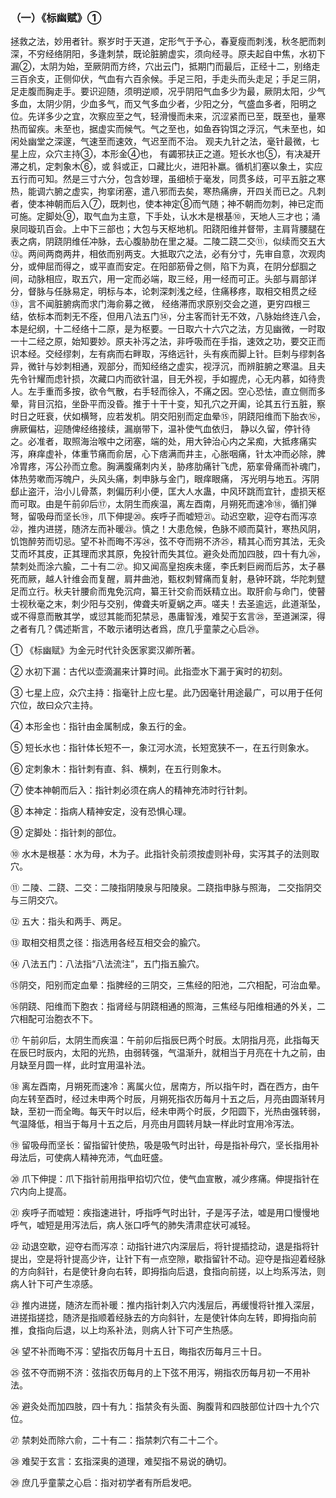 ### （一）《标幽赋》①

拯救之法，妙用者针。察岁时于天道，定形气于予心，春夏瘦而刺浅，秋冬肥而刺深，不穷经络阴阳，多逢刺禁，既论脏腑虚实，须向经寻。原夫起自中焦，水初下漏②，太阴为始，至厥阴而方终，穴出云门，抵期门而最后，正经十二，别络走三百余支，正侧仰伏，气血有六百余候。手足三阳，手走头而头走足；手足三阴，足走腹而胸走手。要识迎随，须明逆顺，况乎阴阳气血多少为最，厥阴太阳，少气多血，太阴少阴，少血多气，而又气多血少者，少阳之分，气盛血多者，阳明之位。先详多少之宜，次察应至之气，轻滑慢而未来，沉涩紧而已至，既至也，量寒热而留疾。未至也，据虚实而候气。气之至也，如鱼吞钩饵之浮沉，气未至也，如闲处幽堂之深邃，气速至而速效，气迟至而不治。 观夫九针之法，毫针最微，七星上应，众穴主持③，本形金④也， 有蠲邪扶正之道。短长水也⑤，有决凝开滞之机，定刺象木⑥，或 斜或正，口藏比火，进阳补羸。循机扪塞以象土，实应五行而可知。然是三寸六分，包含妙理，虽细桢于毫发，同贯多歧，可平五脏之寒热，能调六腑之虚实，拘挛闭塞，遣八邪而去矣，寒热痛痹，开四关而已之。凡刺者，使本神朝而后入⑦，既刺也，使本神定⑧而气随；神不朝而勿刺，神已定而可施。定脚处⑨，取气血为主意，下手处，认水木是根基⑩，天地人三才也；涌泉同璇玑百会。上中下三部也；大包与天枢地机。阳跷阳维并督带，主肩背腰腿在表之病，阴跷阴维任冲脉，去心腹胁肋在里之凝。二陵二跷二交⑪，似续而交五大⑫。两间两商两井，相依而别两支。大抵取穴之法，必有分寸，先审自意，次观肉分，或伸屈而得之，或平直而安定。在阳部筋骨之侧，陷下为真，在阴分郄腘之间，动脉相应，取五穴，用一定而必端，取三经，用一经而可正。头部与肩部详分，督脉与任脉易定，明标与本，论刺深刺浅之经，住痛移疼，取相交相贯之经⑬，言不闻脏腑病而求门海俞募之微， 经络滞而求原别交会之道，更穷四根三结，依标本而刺无不痊，但用八法五门⑭，分主客而针无不效，八脉始终连八会，本是纪纲，十二经络十二原，是为枢要。一日取六十六穴之法，方见幽微，一时取一十二经之原，始知要妙。原夫补泻之法，非呼吸而在手指，速效之功，要交正而识本经。交经缪刺，左有病而右畔取，泻络远针，头有疾而脚上针。巨刺与缪刺各异，微针与妙刺相通，观部分，而知经络之虚实，视浮沉，而辨脏腑之寒温。且夫先令针耀而虑针损，次藏口内而欲针温，目无外视，手如握虎，心无内慕，如待贵人。左手重而多按，欲令气散，右手轻而徐入，不痛之因。空心恐怯，直立侧而多晕，背目沉掐，坐卧平而没昏。推于十干十变，知孔穴之开阖，论其五行五脏，察时日之旺衰，伏如横弩，应若发机。阴交阳别而定血晕⑮，阴跷阳维而下胎衣⑯，痹厥偏枯，迎随俾经络接续，漏崩带下，温补使气血依归， 静以久留，停针待之。必准者，取照海治喉中之闭塞，端的处，用大钟治心内之呆痴，大抵疼痛实泻，麻痒虚补，体重节痛而俞居，心下痞满而井主，心胀咽痛，针太冲而必除，脾冷胃疼，泻公孙而立愈。胸满腹痛刺内关，胁疼肋痛针飞虎，筋挛骨痛而补魂门，体热劳嗽而泻魄户，头风头痛，刺申脉与金门，眼痒眼痛， 泻光明与地五。泻阴郄止盗汗，治小儿骨蒸，刺偏历利小便，匡大人水蛊，中风环跳而宜针，虚损天枢而可取。由是午前卯后⑰，太阴生而疾温，离左酉南，月朔死而速冷⑱，循扪弹弩，留吸母而坚长⑲，爪下伸提⑳。疾呼子而嘘短㉑。动迟空歇，迎夺右而泻凉㉒，推内进搓，随济左而补暖㉓。慎之！大患危候，色脉不顺而莫针，寒热风阴，饥饱醉劳而切忌。望不补而晦不泻㉔，弦不夺而朔不济㉕，精其心而穷其法，无灸艾而坏其皮，正其理而求其原，免投针而失其位。避灸处而加四肢，四十有九㉖，禁刺处而涂六腧，二十有二㉗。抑又闻高皇抱疾未瘥，李氏剌巨阙而后苏，太子暴死而厥，越人针维会而复醒，肩井曲池，甄权刺臂痛而复射，悬钟环跳，华陀刺躄足而立行。秋夫针腰俞而鬼免沉疴，纂王针交俞而妖精立出。取肝俞与命门，使瞽士视秋毫之末，刺少阳与交别，俾聋夫听夏蜗之声。嗟夫！去圣逾远，此道渐坠，或不得意而散其学，或愆其能而犯禁忌，愚庸智浅，难契于玄言㉘，至道渊深，得之者有几？偶述斯言，不敢示诸明达者爲，庶几乎童蒙之心启㉙。

① 《标幽赋》为金元时代针灸医家窦汉卿所著。

② 水初下漏：古代以壶滴漏来计算时间。此指壶水下漏于寅时的初刻。

③ 七星上应，众穴主持：指毫针上应七星。此乃因毫针用途最广，可以用于任何穴位，故曰众穴主持。

④ 本形金也：指针由金属制成，象五行的金。

⑤ 短长水也：指针体长短不一，象江河水流，长短宽狭不一，在五行则象水。

⑥ 定刺象木：指针刺有直、斜、横刺，在五行则象木。

⑦ 使本神朝而后入：指针刺必须在病人的精神充沛时行针刺。

⑧ 本神定：指病人精神安定，没有恐惧心理。

⑨ 定脚处：指针刺的部位。

⑩ 水木是根基：水为母，木为子。此指针灸前须按虚则补母，实泻其子的法则取穴。

⑪ 二陵、二跷、二交：二陵指阴陵泉与阳陵泉。二跷指申脉与照海， 二交指阴交与三阴交穴。

⑫ 五大：指头和两手、两足。

⑬ 取相交相贯之径：指选用各经互相交会的腧穴。

⑭ 八法五门：八法指“八法流注”，五门指五腧穴。

⑮阴交，阳别而定血晕：指脾经的三阴交，三焦经的阳池，二穴相配，可治血晕。

⑯阴跷、阳维而下胞衣：指肾经与阴跷相通的照海，三焦经与阳维相通的外关，二穴相配可治胞衣不下。

⑰ 午前卯后，太阴生而疾温：午前卯后指辰巳两个时辰。太阴指月亮，此指每天在辰巳时辰内，太阳的光热，由弱转强，气温渐升，就相当于月亮在十九之前，由月缺至月圆一样，此时宜用温补法。

⑱ 离左酉南，月朔死而速冷：离属火位，居南方，所以指午时，酉在西方，由午向左转至酉时，经过未申两个时辰，月朔死指农历每月十五之后，月亮由圆渐转月缺，至初一而全晦。每天午时以后，经未申两个时辰，夕阳圆下，光热由强转弱，气温降低，相当于每月十五之后，月亮由月圆转月缺一样此时宜用冷泻法。

⑲ 留吸母而坚长：留指留针使热，吸是吸气时出针，母是指补母穴，坚长指用补母法后，可使病人精神充沛，气血旺盛。

⑳ 爪下伸提：爪下指针前用指甲掐切穴位，使气血宣散，减少疼痛。伸提指针在穴内向上提高。

㉑ 疾呼子而嘘短：疾指速进针，呼指呼气时出针，子是泻子法，嘘是用口慢慢地呼气，嘘短是用泻法后，病人张口呼气的肺失清肃症状可减轻。

㉒ 动退空歇，迎夺右而泻凉：动指针进穴内深层后，将针提插捻动，退是指将针提出，空是将针提高少许，让针下有一点空隙，歇指留针不动。迎夺是指迎着经脉的方向斜针，右是使针身向右转，即拇指向后退，食指向前搓，以上均系泻法，则病人针下可产生凉感。

㉓ 推内进搓，随济左而补暖：推内指针刺入穴内浅层后，再缓慢将针推入深层，进搓指搓捻，随济是指顺着经脉去的方向斜针，左是使针体向左转，即拇指向前推，食指向后退，以上均系补法，则病人针下可产生热感。

㉔ 望不补而晦不泻：望指农历每月十五日，晦指农历每月三十日。

㉕ 弦不夺而朔不济：弦指农历每月的上下弦不用泻，朔指农历每月初一不用补法。

㉖ 避灸处而加四肢，四十有九：指禁灸有头面、胸腹背和四肢部位计四十九个穴位。

㉗ 禁刺处而除六俞，二十有二：指禁刺穴有二十二个。

㉘ 难契于玄言：玄指深奥的道理，难契指不易说的确切。

㉙ 庶几乎童蒙之心启：指对初学者有所启发吧。

